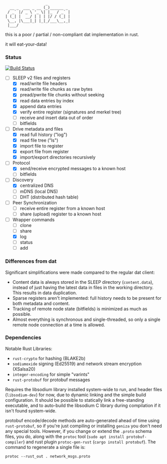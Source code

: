 
                      _          
      __ _  ___ _ __ (_)______ _ 
     / _` |/ _ \ '_ \| |_  / _` |
    | (_| |  __/ | | | |/ / (_| |
     \__, |\___|_| |_|_/___\__,_|
     |___/                       


this is a poor / partial / non-compliant dat implementation in rust.

it will eat-your-data!

### Status

[![Build Status](https://travis-ci.org/bnewbold/geniza.svg?branch=master)](https://travis-ci.org/bnewbold/geniza)

- [ ] SLEEP v2 files and registers
    - [x] read/write file headers
    - [x] read/write file chunks as raw bytes
    - [x] pread/pwrite file chunks without seeking
    - [x] read data entries by index
    - [x] append data entries
    - [x] verify entire register (signatures and merkel tree)
    - [ ] receive and insert data out of order
    - [ ] bitfields
- [ ] Drive metadata and files
    - [x] read full history ("log")
    - [x] read file tree ("ls")
    - [x] import file to register
    - [x] export file from register
    - [x] import/export directories recursively
- [ ] Protocol
    - [x] send/receive encrypted messages to a known host
    - [ ] bitfields
- [ ] Discovery
    - [x] centralized DNS
    - [ ] mDNS (local DNS)
    - [ ] DHT (distributed hash table)
- [ ] Peer Synchronization
    - [ ] receive entire register from a known host
    - [ ] share (upload) register to a known host
- [ ] Wrapper commands
    - [ ] clone
    - [ ] share
    - [x] log
    - [ ] status
    - [ ] add

### Differences from dat

Significant simplifications were made compared to the regular dat client:

- Content data is always stored in the SLEEP directory (`content.data`),
  instead of just having the latest data in files in the working directory.
  This results in data duplication.
- Sparse registers aren't implemented: full history needs to be present for
  both metadata and content.
- Tracking of remote node state (bitfields) is minimized as much as possible.
- Almost everything is synchronous and single-threaded, so only a single remote
  node connection at a time is allowed.

### Dependencies

Notable Rust Libraries:
- `rust-crypto` for hashing (BLAKE2b)
- `sodiumoxide` signing (Ed25519) and network stream encryption (XSalsa20)
- `integer-encoding` for simple "varints"
- `rust-protobuf` for protobuf messages

Requires the libsodium library installed system-wide to run, and header files
(`libsodium-dev`) for now, due to dynamic linking and the simple build
configuration. It should be possible to statically link a free-standing
executable, and to auto-build the libsodium C library during compilation if it
isn't found system-wide.

protobuf encode/decode methods are auto-generated ahead of time using
`rust-protobuf`, so if you're just compiling or installing `geniza` you don't
need any special tools. However, if you change or extend the `.proto` schema
files, you do, along with the `protoc` tool (`sudo apt install
protobuf-compiler`) and rust plugin `protoc-gen-rust` (`cargo install
protobuf`). The command to regenerate a single file is:

    protoc --rust_out . network_msgs.proto
